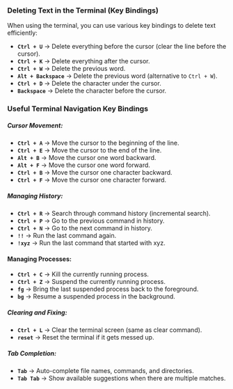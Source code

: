 ### Deleting Text in the Terminal (Key Bindings)

When using the terminal, you can use various key bindings to delete text efficiently:

- **`Ctrl + U`** → Delete everything before the cursor (clear the line before the cursor).
- **`Ctrl + K`** → Delete everything after the cursor.
- **`Ctrl + W`** → Delete the previous word.
- **`Alt + Backspace`** → Delete the previous word (alternative to `Ctrl + W`).
- **`Ctrl + D`** → Delete the character under the cursor.
- **`Backspace`** → Delete the character before the cursor.
### Useful Terminal Navigation Key Bindings

##### Cursor Movement:

- **`Ctrl + A`** → Move the cursor to the beginning of the line.
- **`Ctrl + E`** → Move the cursor to the end of the line.
- **`Alt + B`** → Move the cursor one word backward.
- **`Alt + F`** → Move the cursor one word forward.
- **`Ctrl + B`** → Move the cursor one character backward.
- **`Ctrl + F`** → Move the cursor one character forward.

##### Managing History:

- **`Ctrl + R`** → Search through command history (incremental search).
- **`Ctrl + P`** → Go to the previous command in history.
- **`Ctrl + N`** → Go to the next command in history.
- **`!!`** → Run the last command again.
- **`!xyz`** → Run the last command that started with xyz.

#### Managing Processes:

- **`Ctrl + C`** → Kill the currently running process.
- **`Ctrl + Z`** → Suspend the currently running process.
- **`fg`** → Bring the last suspended process back to the foreground.
- **`bg`** → Resume a suspended process in the background.

##### Clearing and Fixing:

- **`Ctrl + L`** → Clear the terminal screen (same as clear command).
- **`reset`** → Reset the terminal if it gets messed up.

##### Tab Completion:

- **`Tab`** → Auto-complete file names, commands, and directories.
- **`Tab Tab`** → Show available suggestions when there are multiple matches.